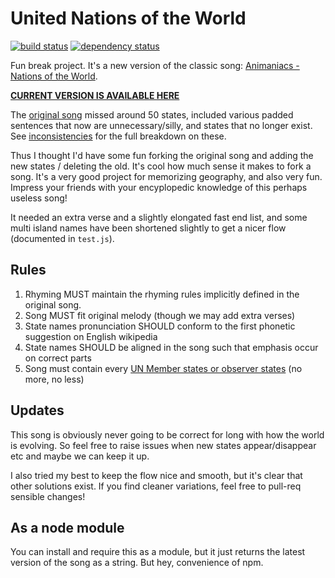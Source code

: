 # United Nations of the World
[![build status](https://secure.travis-ci.org/clux/unitednationsoftheworld.svg)](http://travis-ci.org/clux/unitednationsoftheworld)
[![dependency status](https://david-dm.org/clux/unitednationsoftheworld.svg)](https://david-dm.org/clux/unitednationsoftheworld)

Fun break project. It's a new version of the classic song: [Animaniacs - Nations of the World](http://www.youtube.com/watch?v=IDtdQ8bTvRc).

**[CURRENT VERSION IS AVAILABLE HERE](2013-current.txt)**

The [original song](ORIGINAL.txt) missed around 50 states, included various padded sentences that now are unnecessary/silly, and states that no longer exist. See [inconsistencies](INCONSISTENCIES.md) for the full breakdown on these.

Thus I thought I'd have some fun forking the original song and adding the new states / deleting the old. It's cool how much sense it makes to fork a song. It's a very good project for memorizing geography, and also very fun. Impress your friends with your encyplopedic knowledge of this perhaps useless song!

It needed an extra verse and a slightly elongated fast end list, and some multi island names have been shortened slightly to get a nicer flow (documented in `test.js`).

## Rules

1. Rhyming MUST maintain the rhyming rules implicitly defined in the original song.
2. Song MUST fit original melody (though we may add extra verses)
3. State names pronunciation SHOULD conform to the first phonetic suggestion on English wikipedia
4. State names SHOULD be aligned in the song such that emphasis occur on correct parts
5. Song must contain every [UN Member states or observer states](http://en.wikipedia.org/wiki/List_of_sovereign_states) (no more, no less)


## Updates
This song is obviously never going to be correct for long with how the world is evolving. So feel free to raise issues when new states appear/disappear etc and maybe we can keep it up.

I also tried my best to keep the flow nice and smooth, but it's clear that other solutions exist. If you find cleaner variations, feel free to pull-req sensible changes!

## As a node module
You can install and require this as a module, but it just returns the latest version of the song as a string. But hey, convenience of npm.
